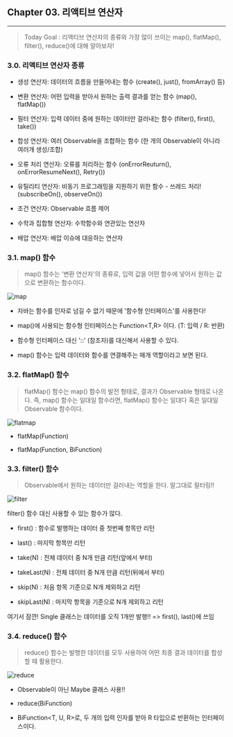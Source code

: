 ## Chapter 03. 리액티브 연산자

***

> Today Goal : 리액티브 연산자의 종류와 가장 많이 쓰이는 map(), flatMap(), filter(), reduce()에 대해 알아보자!

### 3.0. 리액티브 연산자 종류

* 생성 연산자: 데이터의 흐름을 만들어내는 함수 (create(), just(), fromArray() 등)

* 변환 연산자: 어떤 입력을 받아서 원하는 출력 결과를 얻는 함수 (map(), flatMap())

* 필터 연산자: 입력 데이터 중에 원하는 데이터만 걸러내는 함수 (filter(), first(), take())

* 합성 연산자: 여러 Observable을 조합하는 함수 (한 개의 Observable이 아니라 여러개 생성/조합)

* 오류 처리 연산자: 오류를 처리하는 함수 (onErrorReuturn(), onErrorResumeNext(), Retry())

* 유틸리티 연산자: 비동기 프로그래밍을 지원하기 위한 함수 - 쓰레드 처리! (subscribeOn(), observeOn())

* 조건 연산자: Observable 흐름 제어

* 수학과 집합형 연산자: 수학함수와 연관있는 연산자

* 배압 연산자: 배압 이슈에 대응하는 연산자


### 3.1. map() 함수

> map() 함수는 '변환 연산자'의 종류로, 입력 값을 어떤 함수에 넣어서 원하는 값으로 변환하는 함수이다.

![map](https://user-images.githubusercontent.com/23414861/53954452-9b7a9280-4119-11e9-9d6e-1bbc08be1f94.png)

* 자바는 함수를 인자로 넘길 수 없기 때문에 '함수형 인터페이스'를 사용한다!

* map()에 사용되는 함수형 인터페이스는 Function<T,R> 이다. (T: 입력 / R: 반환)

* 함수형 인터페이스 대신 '::' (참조자)를 대신해서 사용할 수 있다. 

* map() 함수는 입력 데이터와 함수를 연결해주는 매개 역할이라고 보면 된다. 


### 3.2. flatMap() 함수

> flatMap() 함수는 map() 함수의 발전 형태로, 결과가 Observable 형태로 나온다. 즉, map() 함수는 일대일 함수라면, flatMap() 함수는 일대다 혹은 일대일 Observable 함수이다. 

![flatmap](https://user-images.githubusercontent.com/23414861/53954551-e3011e80-4119-11e9-964c-7f8a5e59214a.png)

* flatMap(Function)

* flatMap(Function, BiFunction)

### 3.3. filter() 함수

> Observable에서 원하는 데이터만 걸러내는 역할을 한다. 말그대로 필터링!!

![filter](https://user-images.githubusercontent.com/23414861/53954571-f44a2b00-4119-11e9-9a08-d6b4ec9a05e1.png)

filter() 함수 대신 사용할 수 있는 함수가 많다.

* first() : 함수로 발행하는 데이터 중 첫번째 항목만 리턴

* last() : 마지막 항목만 리턴

* take(N) : 전체 데이터 중 N개 만큼 리턴(앞에서 부터)

* takeLast(N) : 전체 데이터 중 N개 만큼 리턴(뒤에서 부터)

* skip(N) : 처음 항목 기준으로 N개 제외하고 리턴

* skipLast(N) : 마지막 항목을 기준으로 N개 제외하고 리턴 

여기서 잠깐! Single 클래스는 데이터를 오직 1개만 발행!! => first(), last()에 쓰임


### 3.4. reduce() 함수

> reduce() 함수는 발행한 데이터를 모두 사용하여 어떤 최종 결과 데이터를 합성할 때 활용한다.

![reduce](https://user-images.githubusercontent.com/23414861/53954599-0c21af00-411a-11e9-9fc2-9bd012ef0a1a.png)

* Observable이 아닌 Maybe 클래스 사용!!

* reduce(BiFunction)

* BiFunction<T, U, R>로, 두 개의 입력 인자를 받아 R 타입으로 반환하는 인터페이스이다.


